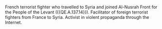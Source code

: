  French terrorist fighter who travelled to Syria and joined Al-Nusrah Front for 
the People of the Levant ({{QE.A.137.14}}). Facilitator of foreign terrorist 
fighters from France to Syria. Activist in violent propaganda through the 
Internet. 
